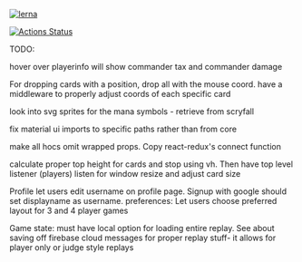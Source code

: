 [![lerna](https://img.shields.io/badge/maintained%20with-lerna-cc00ff.svg)](https://lerna.js.org/)

[![Actions Status](https://github.com/okonech/mtg-react-redux/workflows/Node%20CI/badge.svg)](https://github.com/okonech/mtg-react-redux/actions)

TODO:

hover over playerinfo will show commander tax and commander damage


For dropping cards with a position, drop all with the mouse coord.
    have a middleware to properly adjust coords of each specific card


look into svg sprites for the mana symbols - retrieve from scryfall

fix material ui imports to specific paths rather than from core

make all hocs omit wrapped props. Copy react-redux's connect function


calculate proper top height for cards and stop using vh. Then have top level listener (players) listen for window resize and  adjust card size

Profile
let users edit username on profile page. Signup with google should set displayname as username.
preferences:
    Let users choose preferred layout for 3 and 4 player games

Game state: must have local option for loading entire replay.
See about saving off firebase cloud messages for proper replay stuff- it allows for player only or judge style replays
